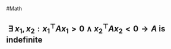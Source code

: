 #Math 
## $\displaystyle ~\exists~x_{1},x_{2}:x_{1}^{\top}Ax_{1}> 0\land x_{2}^{\top}Ax_{2}<0\rightarrow A \text{ is indefinite}$